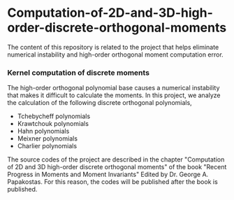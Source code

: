 # Computation-of-2D-and-3D-high-order-discrete-orthogonal-moments
 The content of this repository is related to the project that helps eliminate numerical instability and high-order orthogonal moment computation error.
 
### Kernel computation of discrete moments

The high-order orthogonal polynomial base causes a numerical instability that makes it difficult to calculate the moments. In this project, we analyze the calculation of the following discrete orthogonal polynomials,
  
* Tchebycheff polynomials
* Krawtchouk polynomials
* Hahn polynomials
* Meixner polynomials
* Charlier polynomials
  
The source codes of the project are described in the chapter "Computation of 2D and 3D high-order discrete orthogonal moments" of the book "Recent Progress in Moments and Moment Invariants" Edited by Dr. George A. Papakostas. For this reason, the codes will be published after the book is published.
